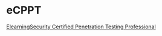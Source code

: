 # eCPPT
<a href="https://security.ine.com/certifications/ecppt-certification/">ElearningSecurity Certified Penetration Testing Professional </a>
